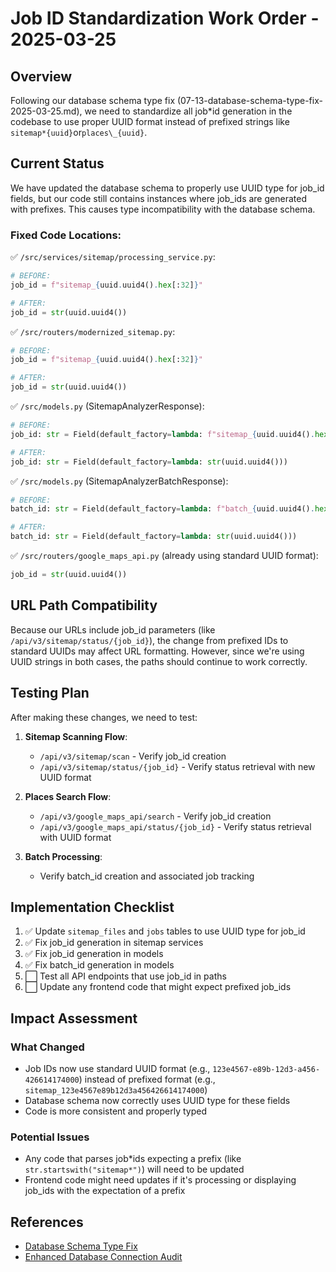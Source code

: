 # Job ID Standardization Work Order - 2025-03-25

## Overview

Following our database schema type fix (07-13-database-schema-type-fix-2025-03-25.md), we need to standardize all job*id generation in the codebase to use proper UUID format instead of prefixed strings like `sitemap*{uuid}`or`places\_{uuid}`.

## Current Status

We have updated the database schema to properly use UUID type for job_id fields, but our code still contains instances where job_ids are generated with prefixes. This causes type incompatibility with the database schema.

### Fixed Code Locations:

✅ `/src/services/sitemap/processing_service.py`:

```python
# BEFORE:
job_id = f"sitemap_{uuid.uuid4().hex[:32]}"

# AFTER:
job_id = str(uuid.uuid4())
```

✅ `/src/routers/modernized_sitemap.py`:

```python
# BEFORE:
job_id = f"sitemap_{uuid.uuid4().hex[:32]}"

# AFTER:
job_id = str(uuid.uuid4())
```

✅ `/src/models.py` (SitemapAnalyzerResponse):

```python
# BEFORE:
job_id: str = Field(default_factory=lambda: f"sitemap_{uuid.uuid4().hex}")

# AFTER:
job_id: str = Field(default_factory=lambda: str(uuid.uuid4()))
```

✅ `/src/models.py` (SitemapAnalyzerBatchResponse):

```python
# BEFORE:
batch_id: str = Field(default_factory=lambda: f"batch_{uuid.uuid4().hex}")

# AFTER:
batch_id: str = Field(default_factory=lambda: str(uuid.uuid4()))
```

✅ `/src/routers/google_maps_api.py` (already using standard UUID format):

```python
job_id = str(uuid.uuid4())
```

## URL Path Compatibility

Because our URLs include job_id parameters (like `/api/v3/sitemap/status/{job_id}`), the change from prefixed IDs to standard UUIDs may affect URL formatting. However, since we're using UUID strings in both cases, the paths should continue to work correctly.

## Testing Plan

After making these changes, we need to test:

1. **Sitemap Scanning Flow**:

   - `/api/v3/sitemap/scan` - Verify job_id creation
   - `/api/v3/sitemap/status/{job_id}` - Verify status retrieval with new UUID format

2. **Places Search Flow**:

   - `/api/v3/google_maps_api/search` - Verify job_id creation
   - `/api/v3/google_maps_api/status/{job_id}` - Verify status retrieval with UUID format

3. **Batch Processing**:
   - Verify batch_id creation and associated job tracking

## Implementation Checklist

1. ✅ Update `sitemap_files` and `jobs` tables to use UUID type for job_id
2. ✅ Fix job_id generation in sitemap services
3. ✅ Fix job_id generation in models
4. ✅ Fix batch_id generation in models
5. ⬜ Test all API endpoints that use job_id in paths
6. ⬜ Update any frontend code that might expect prefixed job_ids

## Impact Assessment

### What Changed

- Job IDs now use standard UUID format (e.g., `123e4567-e89b-12d3-a456-426614174000`) instead of prefixed format (e.g., `sitemap_123e4567e89b12d3a456426614174000`)
- Database schema now correctly uses UUID type for these fields
- Code is more consistent and properly typed

### Potential Issues

- Any code that parses job*ids expecting a prefix (like `str.startswith("sitemap*")`) will need to be updated
- Frontend code might need updates if it's processing or displaying job_ids with the expectation of a prefix

## References

- [Database Schema Type Fix](./07-13-database-schema-type-fix-2025-03-25.md)
- [Enhanced Database Connection Audit](./07-06-enhanced-database-connection-audit-plan.md)
